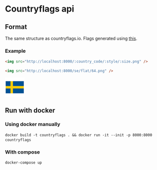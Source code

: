# Countryflags api

## Format

The same structure as countryflags.io. Flags generated using [this](https://github.com/gosquared/flags).

### Example

```html
<img src="http://localhost:8000/:country_code/:style/:size.png" />
```

```html
<img src="http://localhost:8000/se/flat/64.png" />
```

![example](./flags/SE/flat/64.png?raw=true)

## Run with docker

### Using docker manually

```
docker build -t countryflags . && docker run -it --init -p 8000:8000 countryflags
```

### With compose

```
docker-compose up
```
